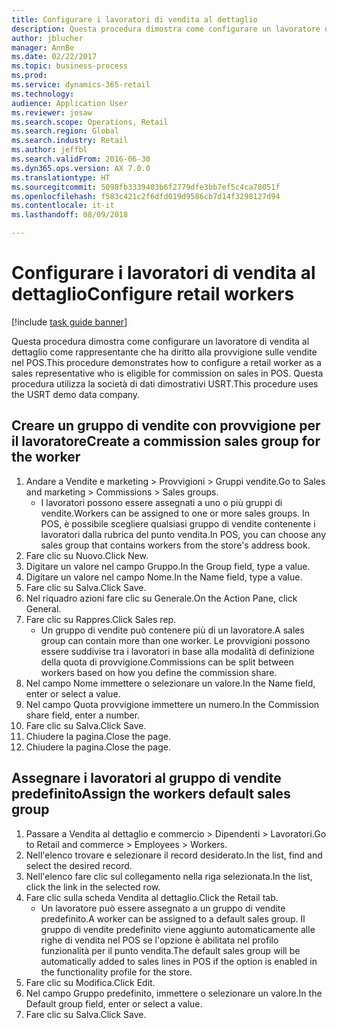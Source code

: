 ```yaml
--- 
title: Configurare i lavoratori di vendita al dettaglio
description: Questa procedura dimostra come configurare un lavoratore di vendita al dettaglio come rappresentante che ha diritto alla provvigione sulle vendite nel POS.
author: jblucher
manager: AnnBe
ms.date: 02/22/2017
ms.topic: business-process
ms.prod: 
ms.service: dynamics-365-retail
ms.technology: 
audience: Application User
ms.reviewer: josaw
ms.search.scope: Operations, Retail
ms.search.region: Global
ms.search.industry: Retail
ms.author: jeffbl
ms.search.validFrom: 2016-06-30
ms.dyn365.ops.version: AX 7.0.0
ms.translationtype: HT
ms.sourcegitcommit: 5098fb3339403b6f2779dfe3bb7ef5c4ca78051f
ms.openlocfilehash: f583c421c2f6dfd019d9586cb7d14f3298127d94
ms.contentlocale: it-it
ms.lasthandoff: 08/09/2018

---
```

# <a name="configure-retail-workers"></a><span data-ttu-id="0d768-103">Configurare i lavoratori di vendita al dettaglio</span><span class="sxs-lookup"><span data-stu-id="0d768-103">Configure retail workers</span></span>

[!include [task guide banner](../includes/task-guide-banner.md)]

<span data-ttu-id="0d768-104">Questa procedura dimostra come configurare un lavoratore di vendita al dettaglio come rappresentante che ha diritto alla provvigione sulle vendite nel POS.</span><span class="sxs-lookup"><span data-stu-id="0d768-104">This procedure demonstrates how to configure a retail worker as a sales representative who is eligible for commission on sales in POS.</span></span> <span data-ttu-id="0d768-105">Questa procedura utilizza la società di dati dimostrativi USRT.</span><span class="sxs-lookup"><span data-stu-id="0d768-105">This procedure uses the USRT demo data company.</span></span>


## <a name="create-a-commission-sales-group-for-the-worker"></a><span data-ttu-id="0d768-106">Creare un gruppo di vendite con provvigione per il lavoratore</span><span class="sxs-lookup"><span data-stu-id="0d768-106">Create a commission sales group for the worker</span></span>
1. <span data-ttu-id="0d768-107">Andare a Vendite e marketing > Provvigioni > Gruppi vendite.</span><span class="sxs-lookup"><span data-stu-id="0d768-107">Go to Sales and marketing > Commissions > Sales groups.</span></span>
    * <span data-ttu-id="0d768-108">I lavoratori possono essere assegnati a uno o più gruppi di vendite.</span><span class="sxs-lookup"><span data-stu-id="0d768-108">Workers can be assigned to one or more sales groups.</span></span> <span data-ttu-id="0d768-109">In POS, è possibile scegliere qualsiasi gruppo di vendite contenente i lavoratori dalla rubrica del punto vendita.</span><span class="sxs-lookup"><span data-stu-id="0d768-109">In POS, you can choose any sales group that contains workers from the store's address book.</span></span>  
2. <span data-ttu-id="0d768-110">Fare clic su Nuovo.</span><span class="sxs-lookup"><span data-stu-id="0d768-110">Click New.</span></span>
3. <span data-ttu-id="0d768-111">Digitare un valore nel campo Gruppo.</span><span class="sxs-lookup"><span data-stu-id="0d768-111">In the Group field, type a value.</span></span>
4. <span data-ttu-id="0d768-112">Digitare un valore nel campo Nome.</span><span class="sxs-lookup"><span data-stu-id="0d768-112">In the Name field, type a value.</span></span>
5. <span data-ttu-id="0d768-113">Fare clic su Salva.</span><span class="sxs-lookup"><span data-stu-id="0d768-113">Click Save.</span></span>
6. <span data-ttu-id="0d768-114">Nel riquadro azioni fare clic su Generale.</span><span class="sxs-lookup"><span data-stu-id="0d768-114">On the Action Pane, click General.</span></span>
7. <span data-ttu-id="0d768-115">Fare clic su Rappres.</span><span class="sxs-lookup"><span data-stu-id="0d768-115">Click Sales rep.</span></span>
    * <span data-ttu-id="0d768-116">Un gruppo di vendite può contenere più di un lavoratore.</span><span class="sxs-lookup"><span data-stu-id="0d768-116">A sales group can contain more than one worker.</span></span> <span data-ttu-id="0d768-117">Le provvigioni possono essere suddivise tra i lavoratori in base alla modalità di definizione della quota di provvigione.</span><span class="sxs-lookup"><span data-stu-id="0d768-117">Commissions can be split between workers based on how you define the commission share.</span></span>  
8. <span data-ttu-id="0d768-118">Nel campo Nome immettere o selezionare un valore.</span><span class="sxs-lookup"><span data-stu-id="0d768-118">In the Name field, enter or select a value.</span></span>
9. <span data-ttu-id="0d768-119">Nel campo Quota provvigione immettere un numero.</span><span class="sxs-lookup"><span data-stu-id="0d768-119">In the Commission share field, enter a number.</span></span>
10. <span data-ttu-id="0d768-120">Fare clic su Salva.</span><span class="sxs-lookup"><span data-stu-id="0d768-120">Click Save.</span></span>
11. <span data-ttu-id="0d768-121">Chiudere la pagina.</span><span class="sxs-lookup"><span data-stu-id="0d768-121">Close the page.</span></span>
12. <span data-ttu-id="0d768-122">Chiudere la pagina.</span><span class="sxs-lookup"><span data-stu-id="0d768-122">Close the page.</span></span>

## <a name="assign-the-workers-default-sales-group"></a><span data-ttu-id="0d768-123">Assegnare i lavoratori al gruppo di vendite predefinito</span><span class="sxs-lookup"><span data-stu-id="0d768-123">Assign the workers default sales group</span></span>
1. <span data-ttu-id="0d768-124">Passare a Vendita al dettaglio e commercio > Dipendenti > Lavoratori.</span><span class="sxs-lookup"><span data-stu-id="0d768-124">Go to Retail and commerce > Employees > Workers.</span></span>
2. <span data-ttu-id="0d768-125">Nell'elenco trovare e selezionare il record desiderato.</span><span class="sxs-lookup"><span data-stu-id="0d768-125">In the list, find and select the desired record.</span></span>
3. <span data-ttu-id="0d768-126">Nell'elenco fare clic sul collegamento nella riga selezionata.</span><span class="sxs-lookup"><span data-stu-id="0d768-126">In the list, click the link in the selected row.</span></span>
4. <span data-ttu-id="0d768-127">Fare clic sulla scheda Vendita al dettaglio.</span><span class="sxs-lookup"><span data-stu-id="0d768-127">Click the Retail tab.</span></span>
    * <span data-ttu-id="0d768-128">Un lavoratore può essere assegnato a un gruppo di vendite predefinito.</span><span class="sxs-lookup"><span data-stu-id="0d768-128">A worker can be assigned to a default sales group.</span></span> <span data-ttu-id="0d768-129">Il gruppo di vendite predefinito viene aggiunto automaticamente alle righe di vendita nel POS se l'opzione è abilitata nel profilo funzionalità per il punto vendita.</span><span class="sxs-lookup"><span data-stu-id="0d768-129">The default sales group will be automatically added to sales lines in POS if the option is enabled in the functionality profile for the store.</span></span>  
5. <span data-ttu-id="0d768-130">Fare clic su Modifica.</span><span class="sxs-lookup"><span data-stu-id="0d768-130">Click Edit.</span></span>
6. <span data-ttu-id="0d768-131">Nel campo Gruppo predefinito, immettere o selezionare un valore.</span><span class="sxs-lookup"><span data-stu-id="0d768-131">In the Default group field, enter or select a value.</span></span>
7. <span data-ttu-id="0d768-132">Fare clic su Salva.</span><span class="sxs-lookup"><span data-stu-id="0d768-132">Click Save.</span></span>


